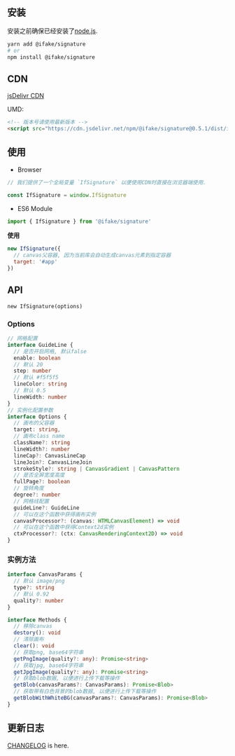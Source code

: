 ## 安装
安装之前确保已经安装了[node.js](https://nodejs.org/en/).
```sh
yarn add @ifake/signature
# or
npm install @ifake/signature
```

## CDN
[jsDelivr CDN](https://www.jsdelivr.com/package/npm/@ifake/signature)

UMD:

```html
<!-- 版本号请使用最新版本 -->
<script src="https://cdn.jsdelivr.net/npm/@ifake/signature@0.5.1/dist/index.umd.min.js"></script>
```

## 使用

- Browser

```js
// 我们提供了一个全局变量 `IfSignature` 以便使用CDN时直接在浏览器端使用.

const IfSignature = window.IfSignature
```

- ES6 Module

```js
import { IfSignature } from '@ifake/signature'
```

**使用**
```js
new IfSignature({
  // canvas父容器, 因为当前库会自动生成canvas元素到指定容器
  target: '#app'
})
```

## API
`new IfSignature(options)`

### Options
```ts
// 网格配置
interface GuideLine {
  // 是否开启网格, 默认false
  enable: boolean
  // 默认 20
  step: number
  // 默认 #f5f5f5
  lineColor: string
  // 默认 0.5
  lineWidth: number
}
// 实例化配置参数
interface Options {
  // 画布的父容器
  target: string,
  // 画布class name
  className?: string
  lineWidth?: number
  lineCap?: CanvasLineCap
  lineJoin?: CanvasLineJoin
  strokeStyle?: string | CanvasGradient | CanvasPattern
  // 是否全屏宽度高度
  fullPage?: boolean
  // 旋转角度
  degree?: number
  // 网格线配置
  guideLine?: GuideLine
  // 可以在这个函数中获得画布实例
  canvasProcessor?: (canvas: HTMLCanvasElement) => void
  // 可以在这个函数中获得Context2d实例
  ctxProcessor?: (ctx: CanvasRenderingContext2D) => void
}
```

### 实例方法

```ts
interface CanvasParams {
  // 默认 image/png
  type?: string 
  // 默认 0.92
  quality?: number
}

interface Methods {
  // 移除canvas
  destory(): void
  // 清除画布
  clear(): void
  // 获取png, base64字符串
  getPngImage(quality?: any): Promise<string>
  // 获取jpg, base64字符串
  getJpgImage(quality?: any): Promise<string>
  // 获取blob数据, 以便进行上传下载等操作
  getBlob(canvasParams?: CanvasParams): Promise<Blob>
  // 获取带有白色背景的blob数据, 以便进行上传下载等操作
  getBlobWithWhiteBG(canvasParams?: CanvasParams): Promise<Blob>
}
```

## 更新日志
[CHANGELOG](https://github.com/ifakejs/signature/blob/master/CHANGELOG.md) is here.